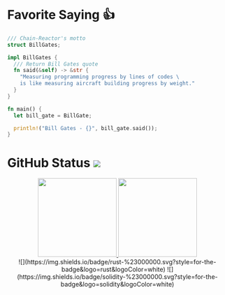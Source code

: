 # Favorite Saying 👍

```rust
/// Chain-Reactor's motto
struct BillGates;

impl BillGates {
  /// Return Bill Gates quote
  fn said(&self) -> &str {
    "Measuring programming progress by lines of codes \
    is like measuring aircraft building progress by weight."
  }
}

fn main() {
  let bill_gate = BillGate;

  println!("Bill Gates - {}", bill_gate.said());
}
```

# GitHub Status ![](https://komarev.com/ghpvc/?username=xfactor-toml&color=blueviolet)

<div id='profile-them' align='center'>
  <a class='github-status' href='https://github.com/lemeote'>
    <img height="180px" src='https://github-readme-stats.vercel.app/api?username=lemeote&show_icons=true&theme=radical' />
  </a>
  <a class='Most-used-languages' href='https://github.com/lemeote'>
    <img height="180px" id='github-status' src='https://github-readme-stats.vercel.app/api/top-langs/?username=lemeote&layout=compact' />
  </a>
</div>

<div align="center">
![](https://img.shields.io/badge/rust-%23000000.svg?style=for-the-badge&logo=rust&logoColor=white)  ![](https://img.shields.io/badge/solidity-%23000000.svg?style=for-the-badge&logo=solidity&logoColor=white)
</div>

